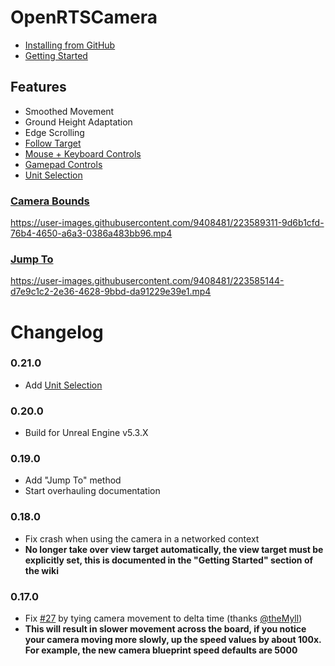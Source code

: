 # OpenRTSCamera

- [Installing from GitHub](https://github.com/HeyZoos/OpenRTSCamera/wiki/Installing-from-GitHub)
- [Getting Started](https://github.com/HeyZoos/OpenRTSCamera/wiki/Getting-Started)

## Features

- Smoothed Movement
- Ground Height Adaptation
- Edge Scrolling
- [Follow Target](https://github.com/HeyZoos/OpenRTSCamera/wiki/Follow-Camera)
- [Mouse + Keyboard Controls](https://github.com/HeyZoos/OpenRTSCamera/wiki/Movement-Controls)
- [Gamepad Controls](https://github.com/HeyZoos/OpenRTSCamera/wiki/Movement-Controls)
- [Unit Selection](https://github.com/HeyZoos/OpenRTSCamera/wiki/Unit-Selection)

### [Camera Bounds](https://github.com/HeyZoos/OpenRTSCamera/wiki/Camera-Bounds)

https://user-images.githubusercontent.com/9408481/223589311-9d6b1cfd-76b4-4650-a6a3-0386a483bb96.mp4

### [Jump To](https://github.com/HeyZoos/OpenRTSCamera/wiki/Jump-To)

https://user-images.githubusercontent.com/9408481/223585144-d7e9c1c2-2e36-4628-9bbd-da91229e39e1.mp4

# Changelog

### 0.21.0

- Add [Unit Selection](https://github.com/HeyZoos/OpenRTSCamera/wiki/Unit-Selection)

### 0.20.0

- Build for Unreal Engine v5.3.X

### 0.19.0

- Add "Jump To" method
- Start overhauling documentation

### 0.18.0

- Fix crash when using the camera in a networked context
- **No longer take over view target automatically, the view target must be explicitly set, this is documented in the "Getting Started" section of the wiki**

### 0.17.0

- Fix [#27](https://github.com/HeyZoos/OpenRTSCamera/issues/27) by tying camera movement to delta time (thanks [@theMyll](https://github.com/theMyll))
- **This will result in slower movement across the board, if you notice your camera moving more slowly, up the speed values by about 100x. For example, the new camera blueprint speed defaults are 5000**
